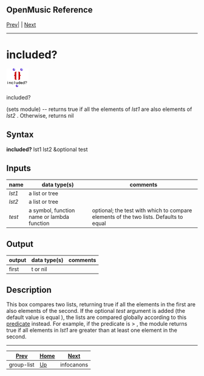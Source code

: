 OpenMusic Reference  
---  
[Prev](group-list)| | [Next](infocanons)  
  
* * *

# included?

![](figures/functions/sets/included.png)

  
  
included?  
  
(sets module) \-- returns true if all the elements of  _lst1_  are also
elements of  _lst2_ . Otherwise, returns nil  

## Syntax

   **included?**  lst1 lst2 &optional test  

## Inputs

name| data type(s)| comments  
---|---|---  
  _lst1_ |  a list or tree|  
  _lst2_ |  a list or tree|  
  _test_ |  a symbol, function name or lambda function| optional; the test with which to compare elements of the two lists. Defaults to  equal   
  
## Output

output| data type(s)| comments  
---|---|---  
first| t or nil|  
  
## Description

This box compares two lists, returning true if all the elements in the first
are also elements of the second. If the optional  _test_  argument is added
(the default value is  equal ), the lists are compared globally according to
this [predicate](glossary#PREDICATE) instead. For example, if the
predicate is  > , the module returns true if all elements in  _lst1_  are
greater than at least one element in the second.

* * *

[Prev](group-list)| [Home](index)| [Next](infocanons)  
---|---|---  
group-list| [Up](funcref.main)| infocanons

